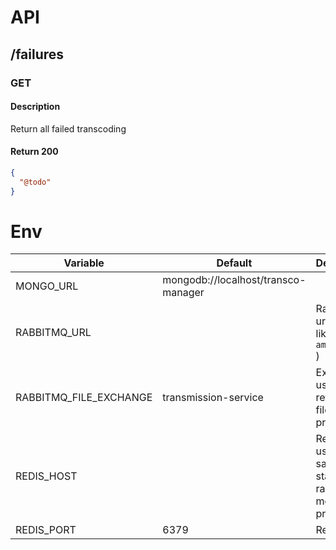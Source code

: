 API
===

## /failures
### GET
#### Description
Return all failed transcoding

#### Return 200 
```json
{
  "@todo"
}
```

Env
===

Variable | Default | Description
-------- | ------- | -----------
MONGO_URL | mongodb://localhost/transco-manager | 
RABBITMQ_URL | | RabbitMQ url (format like `amqp://host` )
RABBITMQ_FILE_EXCHANGE | transmission-service | Exchange used for retreiving files to process
REDIS_HOST | | Redis host used to save retry state of rabbitmq messages processing
REDIS_PORT | 6379 | Redis port